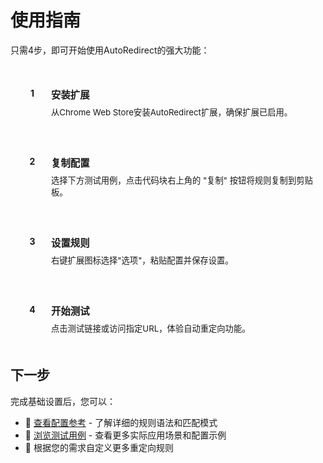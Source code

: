 # 使用指南

只需4步，即可开始使用AutoRedirect的强大功能：

<div class="guide-steps">

<div class="guide-step">
  <div class="step-number">1</div>
  <div class="guide-step-content">
    <h3>安装扩展</h3>
    <p>从Chrome Web Store安装AutoRedirect扩展，确保扩展已启用。</p>
  </div>
</div>

<div class="guide-step">
  <div class="step-number">2</div>
  <div class="guide-step-content">
    <h3>复制配置</h3>
    <p>选择下方测试用例，点击代码块右上角的 "复制" 按钮将规则复制到剪贴板。</p>
  </div>
</div>

<div class="guide-step">
  <div class="step-number">3</div>
  <div class="guide-step-content">
    <h3>设置规则</h3>
    <p>右键扩展图标选择"选项"，粘贴配置并保存设置。</p>
  </div>
</div>

<div class="guide-step">
  <div class="step-number">4</div>
  <div class="guide-step-content">
    <h3>开始测试</h3>
    <p>点击测试链接或访问指定URL，体验自动重定向功能。</p>
  </div>
</div>

</div>

## 下一步

完成基础设置后，您可以：

- 📖 [查看配置参考](./configuration.md) - 了解详细的规则语法和匹配模式
- 🧪 [浏览测试用例](./test-cases/) - 查看更多实际应用场景和配置示例
- 🔧 根据您的需求自定义更多重定向规则

<style>
.guide-steps {
  margin-top: 25px;
  display: flex;
  flex-direction: column;
  gap: 15px;
}
.guide-step {
  background: var(--vp-c-bg-soft);
  padding: 20px;
  border-radius: 12px;
  border-left: 4px solid var(--vp-c-brand-1);
  display: flex;
  align-items: flex-start;
  gap: 15px;
}
.guide-step .step-number {
  background: var(--vp-c-brand-1);
  color: var(--vp-c-bg);
  width: 30px;
  height: 30px;
  border-radius: 50%;
  display: flex;
  align-items: center;
  justify-content: center;
  font-weight: bold;
  flex-shrink: 0;
}
.guide-step-content {
  flex: 1;
}
.guide-step h3 {
  color: var(--vp-c-text-1);
  margin-bottom: 8px;
  font-size: 1.1em;
  margin-top: 0;
  padding-top: 5px;
  border: none;
}
.guide-step p {
  color: var(--vp-c-text-2);
  font-size: 0.95em;
  margin: 0;
}
</style> 